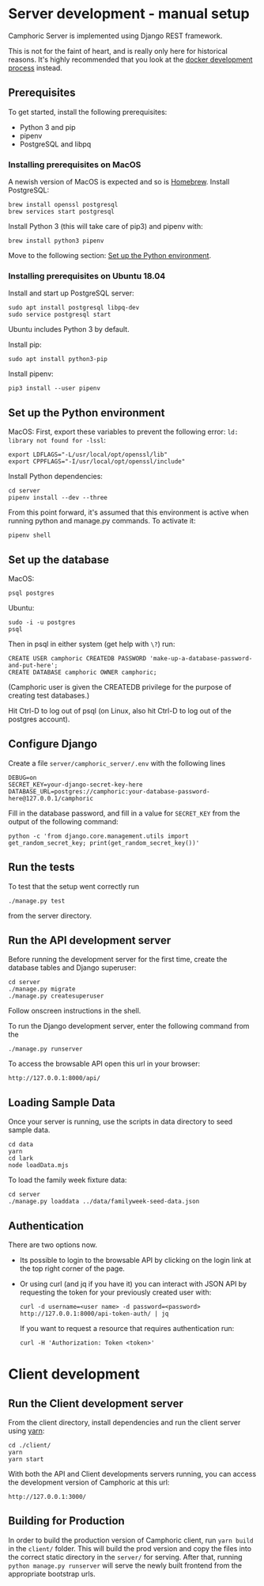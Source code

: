 # Server development - manual setup

Camphoric Server is implemented using Django REST framework.

This is not for the faint of heart, and is really only here for historical
reasons.  It's highly recommended that you look at the [docker development
process](/doc/development.md) instead.

## Prerequisites

To get started, install the following prerequisites:

- Python 3 and pip
- pipenv
- PostgreSQL and libpq

### Installing prerequisites on MacOS

A newish version of MacOS is expected and so is [Homebrew](https://brew.sh/).
Install PostgreSQL:
```
brew install openssl postgresql
brew services start postgresql
```

Install Python 3 (this will take care of pip3) and pipenv with:
```
brew install python3 pipenv
```

Move to the following section: [Set up the Python environment](#set-up-the-python-environment).

### Installing prerequisites on Ubuntu 18.04

Install and start up PostgreSQL server:
```
sudo apt install postgresql libpq-dev
sudo service postgresql start
```

Ubuntu includes Python 3 by default.

Install pip:
```
sudo apt install python3-pip
```

Install pipenv:
```
pip3 install --user pipenv
```

## Set up the Python environment

MacOS: First, export these variables to prevent the following error:
`ld: library not found for -lssl`:
```
export LDFLAGS="-L/usr/local/opt/openssl/lib"
export CPPFLAGS="-I/usr/local/opt/openssl/include"
```

Install Python dependencies:
```
cd server
pipenv install --dev --three
```

From this point forward, it's assumed that this environment is active when
running python and manage.py commands. To activate it:
```
pipenv shell
```

## Set up the database

MacOS:
```
psql postgres
```

Ubuntu:
```
sudo -i -u postgres
psql
```

Then in psql in either system (get help with `\?`) run:
```
CREATE USER camphoric CREATEDB PASSWORD 'make-up-a-database-password-and-put-here';
CREATE DATABASE camphoric OWNER camphoric;
```
(Camphoric user is given the CREATEDB privilege for the purpose of creating test databases.)

Hit Ctrl-D to log out of psql (on Linux, also hit Ctrl-D to log out of the
postgres account).

## Configure Django

Create a file `server/camphoric_server/.env` with the following lines
```
DEBUG=on
SECRET_KEY=your-django-secret-key-here
DATABASE_URL=postgres://camphoric:your-database-password-here@127.0.0.1/camphoric
```
Fill in the database password, and fill in a value for `SECRET_KEY` from the
output of the following command:
```
python -c 'from django.core.management.utils import get_random_secret_key; print(get_random_secret_key())'
```

## Run the tests

To test that the setup went correctly run
```
./manage.py test
```
from the server directory.

## Run the API development server

Before running the development server for the first time,
create the database tables and Django superuser:
```
cd server
./manage.py migrate
./manage.py createsuperuser
```
Follow onscreen instructions in the shell.

To run the Django development server, enter the following command from the
```
./manage.py runserver
```
To access the browsable API open this url in your browser:
```
http://127.0.0.1:8000/api/
```

## Loading Sample Data

Once your server is running, use the scripts in data directory to seed sample data.
```
cd data
yarn
cd lark
node loadData.mjs
``` 

To load the family week fixture data:
```
cd server
./manage.py loaddata ../data/familyweek-seed-data.json
```

## Authentication

There are two options now.
* Its possible to login to the browsable API by clicking on the login link at the top right corner of the page.

* Or using curl (and jq if you have it) you can interact with JSON API by requesting the token for your previously created user with:
	```
	curl -d username=<user name> -d password=<password> http://127.0.0.1:8000/api-token-auth/ | jq
	```
	If you want to request a resource that requires authentication run:
	```
	curl -H 'Authorization: Token <token>'
	```

# Client development

## Run the Client development server

From the client directory, install dependencies and run the client server using
[yarn](https://yarnpkg.com/lang/en/):

```
cd ./client/
yarn
yarn start
```

With both the API and Client developments servers running, you can access the
development version of Camphoric at this url: 

```
http://127.0.0.1:3000/
```

## Building for Production

In order to build the production version of Camphoric client, run `yarn build`
in the `client/` folder. This will build the prod version and copy the files
into the correct static directory in the `server/` for serving. After that,
running `python manage.py runserver` will serve the newly built frontend
from the appropriate bootstrap urls.
